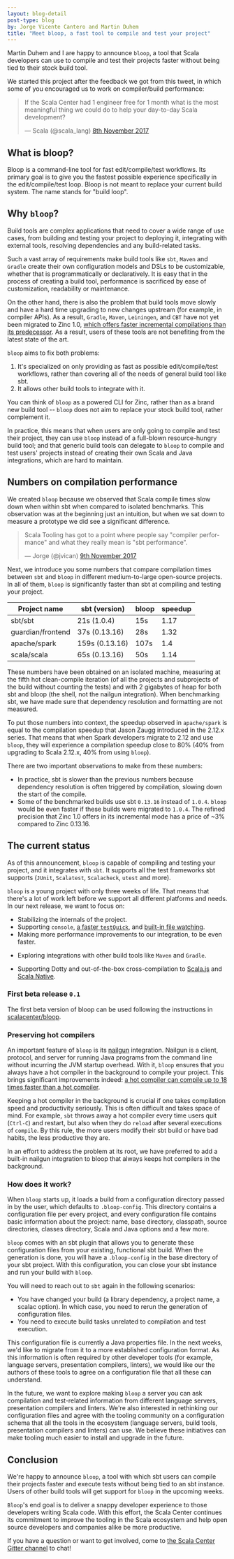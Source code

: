 ```yaml
---
layout: blog-detail
post-type: blog
by: Jorge Vicente Cantero and Martin Duhem
title: "Meet bloop, a fast tool to compile and test your project"
---
```


Martin Duhem and I are happy to announce `bloop`, a tool that Scala developers
can use to compile and test their projects faster without being tied to their
stock build tool.

We started this project after the feedback we got from this tweet, in which some of you encouraged
us to work on compiler/build performance:

<blockquote class="twitter-tweet" data-lang="en-gb"><p lang="en" dir="ltr">
If the Scala Center had 1 engineer free for 1 month what is the most meaningful thing we could do to help your day-to-day Scala development?
</p>&mdash; Scala (@scala_lang) <a href="https://twitter.com/scala_lang/status/928242963091808256">8th November 2017</a></blockquote><script async src="//platform.twitter.com/widgets.js" charset="utf-8"></script>

## What is bloop?

Bloop is a command-line tool for fast edit/compile/test workflows. Its primary
goal is to give you the fastest possible experience specifically in the
edit/compile/test loop. Bloop is not meant to replace your current build
system. The name stands for "build loop".

## Why `bloop`?

Build tools are complex applications that need to cover a wide range of use cases, from building and
testing your project to deploying it, integrating with external tools, resolving dependencies and
any build-related tasks.

Such a vast array of requirements make build tools like `sbt`, `Maven` and `Gradle` create their own
configuration models and DSLs to be customizable, whether that is programmatically or declaratively.
It is easy that in the process of creating a build tool, performance is sacrificed by ease of
customization, readability or maintenance.

On the other hand, there is also the problem that build tools move slowly and
have a hard time upgrading to new changes upstream (for example, in compiler
APIs). As a result, `Gradle`, `Maven`, `Leiningen`, and `CBT` have not yet been
migrated to Zinc 1.0, [which offers faster incremental compilations than its
predecessor](https://www.scala-lang.org/blog/2017/11/03/zinc-blog-1.0.html). As
a result, users of these tools are not benefiting from the latest state of the
art.

`bloop` aims to fix both problems:

1. It's specialized on only providing as fast as possible edit/compile/test
   workflows, rather than covering all of the needs of general build tool like
   sbt.
2. It allows other build tools to integrate with it.

You can think of `bloop` as a powered CLI for Zinc, rather than as a brand new
build tool -- `bloop` does not aim to replace your stock build tool, rather
complement it.

In practice, this means that when users are only going to compile and test their project, they can
use `bloop` instead of a full-blown resource-hungry build tool; and that generic build tools can
delegate to `bloop` to compile and test users' projects instead of creating their own Scala and Java
integrations, which are hard to maintain.

## Numbers on compilation performance

We created `bloop` because we observed that Scala compile times slow down when
within sbt when compared to isolated benchmarks. This observation was at the
beginning just an intuition, but when we sat down to measure a prototype we did
see a significant difference.

<blockquote class="twitter-tweet" data-lang="en-gb"><p lang="en" dir="ltr"> Scala Tooling has got to
a point where people say "compiler performance" and what they really mean is "sbt performance".
</p>&mdash; Jorge (@jvican) <a href="https://twitter.com/jvican/status/928601470232129536">9th November 2017</a></blockquote><script async src="//platform.twitter.com/widgets.js" charset="utf-8"></script>

Next, we introduce you some numbers that compare compilation times between
`sbt` and `bloop` in different medium-to-large open-source projects. In all of
them, `bloop` is significantly faster than sbt at compiling and testing your
project.

| Project name      | sbt (version) | bloop | speedup |
| ----------------- | ------------- | ----- | ------- |
| sbt/sbt           | 21s (1.0.4)   | 15s   | 1.17    |
| guardian/frontend | 37s (0.13.16) | 28s   | 1.32    |
| apache/spark      | 159s (0.13.16)| 107s  | 1.4     |
| scala/scala       | 65s (0.13.16) | 50s   | 1.14    |

These numbers have been obtained on an isolated machine, measuring at the fifth hot clean-compile
iteration (of all the projects and subprojects of the build without counting the tests) and with 2
gigabytes of heap for both sbt and bloop (the shell, not the nailgun
integration). When benchmarking sbt, we have made sure that dependency
resolution and formatting are not measured.

To put those numbers into context, the speedup observed in `apache/spark` is
equal to the compilation speedup that Jason Zaugg introduced in the 2.12.x
series. That means that when Spark developers migrate to 2.12 and use `bloop`,
they will experience a compilation speedup close to 80% (40% from upgrading to Scala 2.12.x, 40%
from using `bloop`).

There are two important observations to make from these numbers:

- In practice, sbt is slower than the previous numbers because dependency resolution is often
  triggered by compilation, slowing down the start of the compile.
- Some of the benchmarked builds use sbt `0.13.16` instead of `1.0.4`. `bloop` would be even faster
  if these builds were migrated to `1.0.4`. The refined precision that Zinc 1.0 offers in its
  incremental mode has a price of ~3% compared to Zinc 0.13.16.

## The current status

As of this announcement, `bloop` is capable of compiling and testing your project, and it integrates
with `sbt`. It supports all the test frameworks sbt supports (`JUnit`, `Scalatest`, `Scalacheck`,
`utest` and more).

`bloop` is a young project with only three weeks of life. That means that
there's a lot of work left before we support all different platforms and needs.
In our next release, we want to focus on:

- Stabilizing the internals of the project.
- Supporting `console`, [a faster `testQuick`](https://github.com/scalacenter/bloop/issues/61), and
  [built-in file watching](https://github.com/scalacenter/bloop/issues/7).
- Making more performance improvements to our integration, to be even faster.
* Exploring integrations with other build tools like `Maven` and `Gradle`.
- Supporting Dotty and out-of-the-box cross-compilation to
  [Scala.js](https://github.com/scala-js/scala-js/) and [Scala
  Native](https://github.com/scala-native/scala-native).

### First beta release `0.1`

The first beta version of bloop can be used following the instructions in [scalacenter/bloop][].

### Preserving hot compilers

An important feature of `bloop` is its [nailgun][] integration. Nailgun is a client, protocol, and
server for running Java programs from the command line without incurring the JVM startup overhead.
With it, `bloop` ensures that you always have a hot compiler in the background to compile your
project. This brings significant improvements indeed: [a hot compiler can compile up to 18 times
faster than a hot
compiler](https://scala-ci.typesafe.com/grafana/dashboard/db/scala-benchmark?var-branch=2.12.x&var-source=vector&var-bench=HotScalacBenchmark.compile&var-host=scalabench@scalabench@).

Keeping a hot compiler in the background is crucial if one takes compilation speed and productivity
seriously. This is often difficult and takes space of mind. For example, `sbt` throws away a hot
compiler every time users quit (`Ctrl-C`) and restart, but also when they do `reload` after several
executions of `compile`. By this rule, the more users modify their sbt build or
have bad habits, the less productive they are.

In an effort to address the problem at its root, we have preferred to add
a built-in nailgun integration to bloop that always keeps hot compilers in the
background.

### How does it work?

When `bloop` starts up, it loads a build from a configuration directory passed in by the user, which
defaults to `.bloop-config`. This directory contains a configuration file per every project, and
every configuration file contains basic information about the project: name, base directory,
classpath, source directories, classes directory, Scala and Java options and a few more.

`bloop` comes with an sbt plugin that allows you to generate these
configuration files from your existing, functional sbt build. When the
generation is done, you will have a `.bloop-config` in the base directory of
your sbt project. With this configuration, you can close your sbt instance and
run your build with `bloop`.

You will need to reach out to `sbt` again in the following scenarios:

- You have changed your build (a library dependency, a project name, a scalac option). In which
  case, you need to rerun the generation of configuration files.
- You need to execute build tasks unrelated to compilation and test execution.

This configuration file is currently a Java properties file. In the next weeks, we'd like to migrate
from it to a more established configuration format. As this information is often required by other
developer tools (for example, language servers, presentation compilers, linters), we would like our
the authors of these tools to agree on a configuration file that all these can understand.

In the future, we want to explore making `bloop` a server you can ask compilation and test-related
information from different language servers, presentation compilers and linters. We're also
interested in rethinking our configuration files and agree with the tooling community on a
configuration schema that all the tools in the ecosystem (language servers, build tools,
presentation compilers and linters) can use. We believe these initiatives can make tooling much
easier to install and upgrade in the future.

## Conclusion

We're happy to announce `bloop`, a tool with which sbt users can compile their
projects faster and execute tests without being tied to an sbt instance. Users
of other build tools will get support for `bloop` in the upcoming weeks.

`Bloop`'s end goal is to deliver a snappy developer experience to those
developers writing Scala code. With this effort, the Scala Center continues its
commitment to improve the tooling in the Scala ecosystem and help open source
developers and companies alike be more productive.

If you have a question or want to get involved, come to [the Scala Center Gitter
channel](https://gitter.im/scala/center) to chat!

[scalacenter/bloop]: https://github.com/scalacenter/bloop
[nailgun]: https://github.com/facebook/nailgun/
